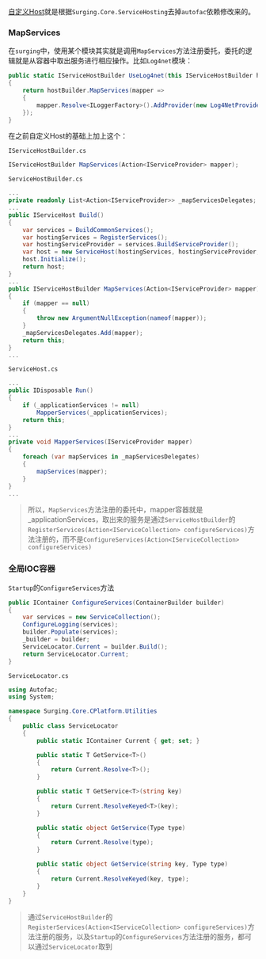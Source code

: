 [自定义Host](/自定义Host)就是根据`Surging.Core.ServiceHosting`去掉`autofac`依赖修改来的。

### MapServices

在`surging`中，使用某个模块其实就是调用`MapServices`方法注册委托，委托的逻辑就是从容器中取出服务进行相应操作。比如`Log4net`模块：
```csharp
public static IServiceHostBuilder UseLog4net(this IServiceHostBuilder hostBuilder,string log4NetConfigFile)
{
    return hostBuilder.MapServices(mapper =>
    {
        mapper.Resolve<ILoggerFactory>().AddProvider(new Log4NetProvider(log4NetConfigFile));
    });
}
```

在之前自定义Host的基础上加上这个：

`IServiceHostBuilder.cs`
```csharp
IServiceHostBuilder MapServices(Action<IServiceProvider> mapper);
```

`ServiceHostBuilder.cs`
```csharp
...
private readonly List<Action<IServiceProvider>> _mapServicesDelegates;
...
public IServiceHost Build()
{
    var services = BuildCommonServices();
    var hostingServices = RegisterServices();
    var hostingServiceProvider = services.BuildServiceProvider();
    var host = new ServiceHost(hostingServices, hostingServiceProvider, _mapServicesDelegates);
    host.Initialize();
    return host;
}
...
public IServiceHostBuilder MapServices(Action<IServiceProvider> mapper)
{
    if (mapper == null)
    {
        throw new ArgumentNullException(nameof(mapper));
    }
    _mapServicesDelegates.Add(mapper);
    return this;
}
...
```
`ServiceHost.cs`
```csharp
...
public IDisposable Run()
{
    if (_applicationServices != null)
        MapperServices(_applicationServices);
    return this;
}
...
private void MapperServices(IServiceProvider mapper)
{
    foreach (var mapServices in _mapServicesDelegates)
    {
        mapServices(mapper);
    }
}
...
```
>所以，`MapServices`方法注册的委托中，mapper容器就是_applicationServices，取出来的服务是通过`ServiceHostBuilder`的`RegisterServices(Action<IServiceCollection> configureServices)`方法注册的，而不是`ConfigureServices(Action<IServiceCollection> configureServices)`

### 全局IOC容器

`Startup`的`ConfigureServices`方法
```csharp
public IContainer ConfigureServices(ContainerBuilder builder)
{
    var services = new ServiceCollection();
    ConfigureLogging(services);
    builder.Populate(services);
    _builder = builder;
    ServiceLocator.Current = builder.Build();
    return ServiceLocator.Current;
}
```

`ServiceLocator.cs`
```csharp
using Autofac;
using System;

namespace Surging.Core.CPlatform.Utilities
{
    public class ServiceLocator
    {
        public static IContainer Current { get; set; }

        public static T GetService<T>()
        {
            return Current.Resolve<T>();
        }

        public static T GetService<T>(string key)
        {
            return Current.ResolveKeyed<T>(key);
        }

        public static object GetService(Type type)
        {
            return Current.Resolve(type);
        }

        public static object GetService(string key, Type type)
        {
            return Current.ResolveKeyed(key, type);
        }
    }
}
```

>通过`ServiceHostBuilder`的`RegisterServices(Action<IServiceCollection> configureServices)`方法注册的服务，以及`Startup`的`ConfigureServices`方法注册的服务，都可以通过`ServiceLocator`取到